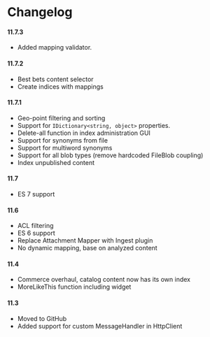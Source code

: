 # Changelog

#### 11.7.3
* Added mapping validator.

#### 11.7.2
* Best bets content selector
* Create indices with mappings

#### 11.7.1
* Geo-point filtering and sorting
* Support for `IDictionary<string, object>` properties.
* Delete-all function in index administration GUI
* Support for synonyms from file
* Support for multiword synonyms
* Support for all blob types (remove hardcoded FileBlob coupling)
* Index unpublished content

#### 11.7
* ES 7 support

#### 11.6
* ACL filtering
* ES 6 support
* Replace Attachment Mapper with Ingest plugin
* No dynamic mapping, base on analyzed content

#### 11.4

* Commerce overhaul, catalog content now has its own index
* MoreLikeThis function including widget

#### 11.3

* Moved to GitHub
* Added support for custom MessageHandler in HttpClient
